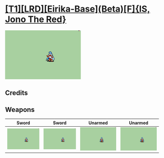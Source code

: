 # [\[T1\]\[LRD\]\[Eirika-Base\]\(Beta\)\[F\]{IS, Jono The Red}](./%5BT1%5D%5BLRD%5D%5BEirika-Base%5D(Beta)%5BF%5D%7BIS,%20Jono%20The%20Red%7D)

<img src="./1.%20Sword/Sword_000.png" alt="[T1][LRD][Eirika-Base](Beta)[F]{IS, Jono The Red} standing" />

## Credits



## Weapons


|Sword |Sword |Unarmed |Unarmed |
|  :---: | :---: | :---: | :---: |
| <img alt="Sword animation" src="./1.%20Sword/Sword.gif" /> | <img alt="Sword animation" src="./1.%20Sword%20(Fixed)%20%7BJono%20the%20Red%7D/Sword.gif" /> | <img alt="Unarmed animation" src="./8.%20Unarmed/Unarmed.gif" /> | <img alt="Unarmed animation" src="./8.%20Unarmed%20(Fixed)%20%7BJono%20the%20Red%7D/Unarmed.gif" /> |
